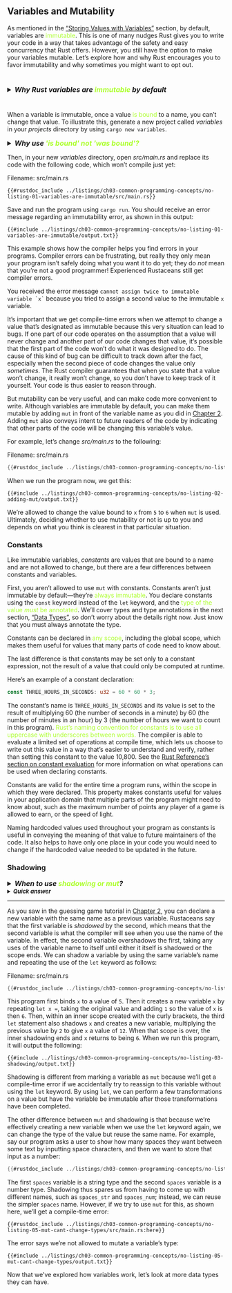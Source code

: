 ## Variables and Mutability

As mentioned in the [“Storing Values with
Variables”][storing-values-with-variables]<!-- ignore --> section, by default,
variables are <martk style="color: greenyellow">immutable</martk>. This is one of many nudges Rust gives you to write
your code in a way that takes advantage of the safety and easy concurrency that
Rust offers. However, you still have the option to make your variables mutable.
Let’s explore how and why Rust encourages you to favor immutability and why
sometimes you might want to opt out.
#
<details>
    <summary style="font-size: 16px; font-weight: bold; font-style: italic; ">Why Rust variables are <martk style="color: greenyellow">immutable</martk> by default</summary>
    In Rust, variables are immutable by default to encourage safer and more predictable code. Here are some key reasons for this design choice:

1. **Safety and Concurrency**: Immutable variables help prevent <martk style="color: greenyellow">data races</martk> and other <martk style="color: greenyellow">concurrency</martk> issues. Since immutable data cannot be changed after creation, multiple threads can safely read from the same data without needing synchronization mechanisms like locks.
    #
    <details>
    <summary>What is a <martk style="color: greenyellow">data race</martk>?</summary>
    A data race is a situation where two threads access the same memory location and at least one of the accesses is a write. When this happens, it’s possible for the program to produce incorrect or unexpected results. Data races can occur in Rust because of the way it handles memory allocation and access.
    </details>
    <details>
    <summary>What is a <martk style="color: greenyellow">concurrency </martk>issue?</summary>
    A concurrency issue is a situation where two or more threads are accessing the same data at the same time, which can lead to unexpected results or errors. Concurrency issues can occur in Rust because of the shared nature of memory and the way it handles concurrency.
    </details>

    #


2. **Predictability**: Immutable variables make the code more predictable and easier to reason about. When you know that a variable cannot be changed, you can be certain about its state at any point in the program, reducing bugs and unintended side effects.

3. **Optimization**: The Rust compiler can perform certain optimizations more effectively with immutable data. Since the compiler knows that the data will not change, it can make assumptions and apply optimizations that wouldn't be safe with mutable data.

4. **Functional Programming Influence**: Rust is influenced by functional programming principles, where immutability is a common practice. This influence brings benefits such as easier reasoning about code and avoiding side effects.

5. **Default to Safe**: Rust's philosophy is to "default to safe" practices. By making variables immutable by default, the language encourages developers to consider carefully when mutability is truly needed, leading to more deliberate and cautious use of mutable state.

To make a variable mutable in Rust, you need to explicitly use the `mut` keyword, which signals that the variable can be changed:

```rust
let mut x = 5;
x = 6;
```

This explicit marking of mutable variables helps developers and reviewers to quickly identify parts of the code where state changes can occur.
</details>

#


When a variable is immutable, once a value <martk style="color: greenyellow"> is bound </martk> to a name, you can’t change
that value. To illustrate this, generate a new project called *variables* in
your *projects* directory by using `cargo new variables`.

<details>
    <summary style="font-size: 16px; font-weight: bold; font-style: italic">Why use <martk style="color: greenyellow">'is bound' not 'was bound'?</martk></summary>
    In the sentence "When a variable is immutable, once a value is bound to a name, you can't change that value," "bound" is used instead of "was bound" for a couple of reasons:

* **Preserves state:**  "Bound" refers to the <martk style="color: yellow">ongoing connection</martk> between the variable name and the value. It emphasizes that the value remains associated with the name, even though you can't modify the value itself. "Was bound" would imply a <martk style="color: yellow">past action</martk>, suggesting the value might not be bound anymore.

* **Generality:** "Bound" is more general. It applies throughout the lifetime of the variable. The variable remains "bound" to the value until it goes out of scope. 

Here's an analogy: Imagine a variable name as a label stuck on a box. In an immutable variable, the label is permanently attached to the box (the value). "Bound" captures this ongoing connection. "Was bound" would be like saying the label was once attached, but it might have been removed later, which isn't the case with immutability.

</details>

Then, in your new *variables* directory, open *src/main.rs* and replace its
code with the following code, which won’t compile just yet:

<span class="filename">Filename: src/main.rs</span>

```rust,ignore,does_not_compile
{{#rustdoc_include ../listings/ch03-common-programming-concepts/no-listing-01-variables-are-immutable/src/main.rs}}
```

Save and run the program using `cargo run`. You should receive an error message
regarding an immutability error, as shown in this output:

```console
{{#include ../listings/ch03-common-programming-concepts/no-listing-01-variables-are-immutable/output.txt}}
```

This example shows how the compiler helps you find errors in your programs.
Compiler errors can be frustrating, but really they only mean your program
isn’t safely doing what you want it to do yet; they do *not* mean that you’re
not a good programmer! Experienced Rustaceans still get compiler errors.

You received the error message `` cannot assign twice to immutable variable `x`
`` because you tried to assign a second value to the immutable `x` variable.

It’s important that we get compile-time errors when we attempt to change a
value that’s designated as immutable because this very situation can lead to
bugs. If one part of our code operates on the assumption that a value will
never change and another part of our code changes that value, it’s possible
that the first part of the code won’t do what it was designed to do. The cause
of this kind of bug can be difficult to track down after the fact, especially
when the second piece of code changes the value only *sometimes*. The Rust
compiler guarantees that when you state that a value won’t change, it really
won’t change, so you don’t have to keep track of it yourself. Your code is thus
easier to reason through.

But mutability can be very useful, and can make code more convenient to write.
Although variables are immutable by default, you can make them mutable by
adding `mut` in front of the variable name as you did in [Chapter
2][storing-values-with-variables]<!-- ignore -->. Adding `mut` also conveys
intent to future readers of the code by indicating that other parts of the code
will be changing this variable’s value.

For example, let’s change *src/main.rs* to the following:

<span class="filename">Filename: src/main.rs</span>

```rust
{{#rustdoc_include ../listings/ch03-common-programming-concepts/no-listing-02-adding-mut/src/main.rs}}
```

When we run the program now, we get this:

```console
{{#include ../listings/ch03-common-programming-concepts/no-listing-02-adding-mut/output.txt}}
```

We’re allowed to change the value bound to `x` from `5` to `6` when `mut` is
used. Ultimately, deciding whether to use mutability or not is up to you and
depends on what you think is clearest in that particular situation.

### Constants

Like immutable variables, *constants* are values that are bound to a name and
are not allowed to change, but there are a few differences between constants
and variables.

First, you aren’t allowed to use `mut` with constants. Constants aren’t just
immutable by default—they’re <martk style="color: greenyellow">always immutable</martk>. You declare constants using the
`const` keyword instead of the `let` keyword, and the <martk style="color: greenyellow">type of the value *must*
be annotated</martk>. We’ll cover types and type annotations in the next section,
[“Data Types”][data-types]<!-- ignore -->, so don’t worry about the details
right now. Just know that you must always annotate the type.

Constants can be declared in <martk style="color: greenyellow"> any scope</martk>, including the global scope, which makes
them useful for values that many parts of code need to know about.

The last difference is that constants may be set only to a constant expression,
not the result of a value that could only be computed at runtime.

Here’s an example of a constant declaration:

```rust
const THREE_HOURS_IN_SECONDS: u32 = 60 * 60 * 3;
```

The constant’s name is `THREE_HOURS_IN_SECONDS` and its value is set to the
result of multiplying 60 (the number of seconds in a minute) by 60 (the number
of minutes in an hour) by 3 (the number of hours we want to count in this
program). <martk style="color: greenyellow"> Rust’s naming convention for constants is to use all uppercase with
underscores between words.</martk> The compiler is able to evaluate a limited set of
operations at compile time, which lets us choose to write out this value in a
way that’s easier to understand and verify, rather than setting this constant
to the value 10,800. See the [Rust Reference’s section on constant
evaluation][const-eval] for more information on what operations can be used
when declaring constants.

Constants are valid for the entire time a program runs, within the scope in
which they were declared. This property makes constants useful for values in
your application domain that multiple parts of the program might need to know
about, such as the maximum number of points any player of a game is allowed to
earn, or the speed of light.

Naming hardcoded values used throughout your program as constants is useful in
conveying the meaning of that value to future maintainers of the code. It also
helps to have only one place in your code you would need to change if the
hardcoded value needed to be updated in the future.

### Shadowing
<details>
    <summary style="font-size: 16px; font-weight: bold; font-style: italic">When to use <martk style="color: greenyellow">shadowing or mut</martk>?</summary>
    In Rust, `mut` and shadowing are two distinct concepts and serve different purposes. Understanding their differences and appropriate usage is essential for writing clear and effective Rust code.

### `mut`

Using the `mut` keyword allows you to declare a mutable variable, meaning the value of the variable can be changed during its lifetime.

```rust
fn main() {
    let mut x = 5;
    println!("The value of x is: {}", x);
    x = 6;
    println!("The value of x is now: {}", x);
}
```

In this example, `x` is declared as mutable, so its value can be changed after the initial assignment.

#### When to use `mut`

- Use `mut` when you need to change the value of a variable multiple times within its lifetime.
- Use `mut` when you need to update a variable in a loop or iteration.

### Shadowing

Shadowing allows you to declare a new variable with the same name as a previous variable. The new variable shadows the previous one, meaning it temporarily overrides the previous variable within its scope.

```rust
fn main() {
    let x = 5;
    println!("The value of x is: {}", x);
    let x = x + 1; // Shadowing the previous x
    println!("The value of x is now: {}", x);
    {
        let x = x * 2; // Shadowing again in a new scope
        println!("The value of x in the inner scope is: {}", x);
    }
    println!("The value of x is: {}", x);
}
```

In this example, `x` is shadowed multiple times, each time creating a new variable with the same name.

#### When to use shadowing

- Use shadowing when you need to perform a series of transformations on a variable but want to keep it immutable.
- Use shadowing when you need to use the same variable name in different scopes with different values.
- Shadowing <martk style="color: greenyellow"> allows changing the type of the variable,</martk> whereas `mut` only allows changing the value.

### `mut` vs. Shadowing Comparison

- `mut` allows you to change the value of the same variable but <martk style="color: greenyellow"> does not allow changing its type.
- Shadowing allows you to redeclare a variable with the same name and <martk style="color: greenyellow"> can change its value and type.

#### Example Comparison

Using `mut`:

```rust
fn main() {
    let mut x = 5;
    println!("The value of x is: {}", x);
    x = 6;
    println!("The value of x is now: {}", x);
}
```

Using shadowing:

```rust
fn main() {
    let x = 5;
    println!("The value of x is: {}", x);
    let x = "six"; // Shadowing and changing the type
    println!("The value of x is now: {}", x);
}
```

In summary, `mut` is used for mutable variables, while shadowing is used to redeclare a variable in different scopes or steps. Choosing the appropriate method based on specific needs can make the code clearer and more concise.
</details>
<details>    
    <summary style="font-size: 13px; font-weight: bold; font-style: italic">Quick answer</summary>
    <martk style="color: greenyellow"> mut </martk> can change the value of a variable, while <martk style="color: greenyellow">shadowing</martk> allows you to redeclare a variable with the same name and change its value and type.
</details>

****

As you saw in the guessing game tutorial in [Chapter
2][comparing-the-guess-to-the-secret-number]<!-- ignore -->, you can declare a
new variable with the same name as a previous variable. Rustaceans say that the
first variable is *shadowed* by the second, which means that the second
variable is what the compiler will see when you use the name of the variable.
In effect, the second variable overshadows the first, taking any uses of the
variable name to itself until either it itself is shadowed or the scope ends.
We can shadow a variable by using the same variable’s name and repeating the
use of the `let` keyword as follows:

<span class="filename">Filename: src/main.rs</span>

```rust
{{#rustdoc_include ../listings/ch03-common-programming-concepts/no-listing-03-shadowing/src/main.rs}}
```

This program first binds `x` to a value of `5`. Then it creates a new variable
`x` by repeating `let x =`, taking the original value and adding `1` so the
value of `x` is then `6`. Then, within an inner scope created with the curly
brackets, the third `let` statement also shadows `x` and creates a new
variable, multiplying the previous value by `2` to give `x` a value of `12`.
When that scope is over, the inner shadowing ends and `x` returns to being `6`.
When we run this program, it will output the following:

```console
{{#include ../listings/ch03-common-programming-concepts/no-listing-03-shadowing/output.txt}}
```

Shadowing is different from marking a variable as `mut` because we’ll get a
compile-time error if we accidentally try to reassign to this variable without
using the `let` keyword. By using `let`, we can perform a few transformations
on a value but have the variable be immutable after those transformations have
been completed.

The other difference between `mut` and shadowing is that because we’re
effectively creating a new variable when we use the `let` keyword again, we can
change the type of the value but reuse the same name. For example, say our
program asks a user to show how many spaces they want between some text by
inputting space characters, and then we want to store that input as a number:

```rust
{{#rustdoc_include ../listings/ch03-common-programming-concepts/no-listing-04-shadowing-can-change-types/src/main.rs:here}}
```

The first `spaces` variable is a string type and the second `spaces` variable
is a number type. Shadowing thus spares us from having to come up with
different names, such as `spaces_str` and `spaces_num`; instead, we can reuse
the simpler `spaces` name. However, if we try to use `mut` for this, as shown
here, we’ll get a compile-time error:

```rust,ignore,does_not_compile
{{#rustdoc_include ../listings/ch03-common-programming-concepts/no-listing-05-mut-cant-change-types/src/main.rs:here}}
```

The error says we’re not allowed to mutate a variable’s type:

```console
{{#include ../listings/ch03-common-programming-concepts/no-listing-05-mut-cant-change-types/output.txt}}
```

Now that we’ve explored how variables work, let’s look at more data types they
can have.

[comparing-the-guess-to-the-secret-number]:
ch02-00-guessing-game-tutorial.html#comparing-the-guess-to-the-secret-number
[data-types]: ch03-02-data-types.html#data-types
[storing-values-with-variables]: ch02-00-guessing-game-tutorial.html#storing-values-with-variables
[const-eval]: ../reference/const_eval.html

